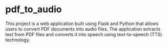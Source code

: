 # pdf_to_audio
This project is a web application built using Flask and Python that allows users to convert PDF documents into audio files. The application extracts text from PDF files and converts it into speech using text-to-speech (TTS) technology.
